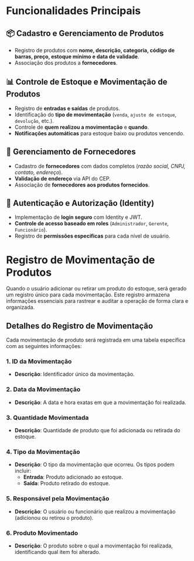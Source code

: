 # Funcionalidades Principais

## 📦 Cadastro e Gerenciamento de Produtos
- Registro de produtos com **nome, descrição, categoria, código de barras, preço, estoque mínimo e data de validade**.
- Associação dos produtos a **fornecedores**.

## 📊 Controle de Estoque e Movimentação de Produtos
- Registro de **entradas e saídas** de produtos.
- Identificação do **tipo de movimentação** (`venda`, `ajuste de estoque`, `devolução`, etc.).
- Controle de **quem realizou a movimentação** e **quando**.
- **Notificações automáticas** para estoque baixo ou produtos vencendo.

## 🏢 Gerenciamento de Fornecedores
- Cadastro de **fornecedores** com dados completos (*razão social, CNPJ, contato, endereço*).
- **Validação de endereço** via API do CEP.
- Associação de **fornecedores aos produtos fornecidos**.

## 🔐 Autenticação e Autorização (Identity)
- Implementação de **login seguro** com Identity e JWT.
- **Controle de acesso baseado em roles** (`Administrador`, `Gerente`, `Funcionário`).
- Registro de **permissões específicas** para cada nível de usuário.


# Registro de Movimentação de Produtos

Quando o usuário adicionar ou retirar um produto do estoque, será gerado um registro único para cada movimentação. Este registro armazena informações essenciais para rastrear e auditar a operação de forma clara e organizada.

## Detalhes do Registro de Movimentação

Cada movimentação de produto será registrada em uma tabela específica com as seguintes informações:

### 1. **ID da Movimentação**
   - **Descrição**: Identificador único da movimentação.
### 2. **Data da Movimentação**
   - **Descrição**: A data e hora exatas em que a movimentação foi realizada.
### 3. **Quantidade Movimentada**
   - **Descrição**: Quantidade de produto que foi adicionada ou retirada do estoque.
### 4. **Tipo da Movimentação**
   - **Descrição**: O tipo da movimentação que ocorreu. Os tipos podem incluir:
     - **Entrada**: Produto adicionado ao estoque.
     - **Saída**: Produto retirado do estoque.
### 5. **Responsável pela Movimentação**
   - **Descrição**: O usuário ou funcionário que realizou a movimentação (adicionou ou retirou o produto).
### 6. **Produto Movimentado**
   - **Descrição**: O produto sobre o qual a movimentação foi realizada, identificando qual item foi alterado.
